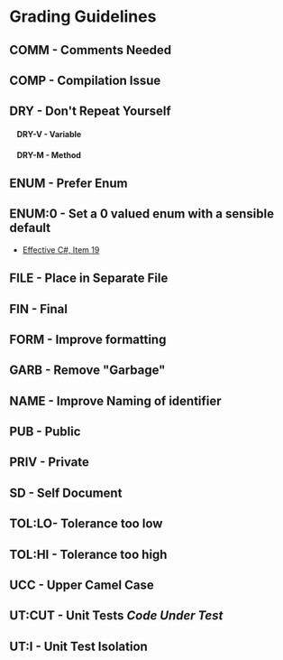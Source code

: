 # Grading Guidelines 

## COMM - Comments Needed
## COMP - Compilation Issue
## DRY - Don't Repeat Yourself

#### &nbsp;&nbsp;&nbsp;&nbsp;DRY-V - Variable
#### &nbsp;&nbsp;&nbsp;&nbsp;DRY-M - Method
## ENUM - Prefer Enum
## ENUM:0 - Set a 0 valued enum with a sensible default
  * [Effective C#, Item 19](https://books.google.com/books?id=d936ujpl_V8C&pg=PA111&lpg=PA111&dq=effective+c%23+enum+default&source=bl&ots=3ZYGYDrQuY&sig=9oFCBuXraX1mj-geChBW9dFUPN4&hl=en&sa=X&ved=0ahUKEwjj6-qr4LDSAhUU32MKHZ8LCtoQ6AEIMTAD#v=onepage&q=effective%20c%23%20enum%20default&f=false) 
## FILE - Place in Separate File 
## FIN - Final
## FORM - Improve formatting
## GARB - Remove "Garbage" 
## NAME - Improve Naming of identifier
## PUB - Public
## PRIV - Private
## SD - Self Document
## TOL:LO- Tolerance too low
## TOL:HI - Tolerance too high
## UCC - Upper Camel Case
## UT:CUT - Unit Tests *Code Under Test*
## UT:I - Unit Test Isolation
